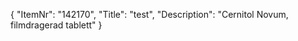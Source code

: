 {
  "ItemNr": "142170",
  "Title": "test",
  "Description": "Cernitol Novum, filmdragerad tablett"
}